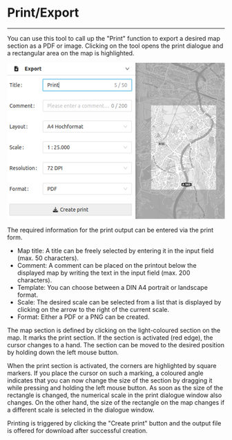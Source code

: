 # Print/Export
***
You can use this tool to call up the "Print" function to export a desired map section as a PDF or image. Clicking on the tool opens the print dialogue and a rectangular area on the map is highlighted.

![gis-client](/img/print2.png) 

The required information for the print output can be entered via the print form.

* Map title: A title can be freely selected by entering it in the input field (max. 50 characters).
* Comment: A comment can be placed on the printout below the displayed map by writing the text in the input field (max. 200 characters).
* Template: You can choose between a DIN A4 portrait or landscape format.
* Scale: The desired scale can be selected from a list that is displayed by clicking on the arrow to the right of the current scale.
* Format: Either a PDF or a PNG can be created.

The map section is defined by clicking on the light-coloured section on the map. It marks the print section. If the section is activated (red edge), the cursor changes to a hand. The section can be moved to the desired position by holding down the left mouse button. 

When the print section is activated, the corners are highlighted by square markers. If you place the cursor on such a marking, a coloured angle indicates that you can now change the size of the section by dragging it while pressing and holding the left mouse button. As soon as the size of the rectangle is changed, the numerical scale in the print dialogue window also changes. On the other hand, the size of the rectangle on the map changes if a different scale is selected in the dialogue window.

Printing is triggered by clicking the "Create print" button and the output file is offered for download after successful creation.





